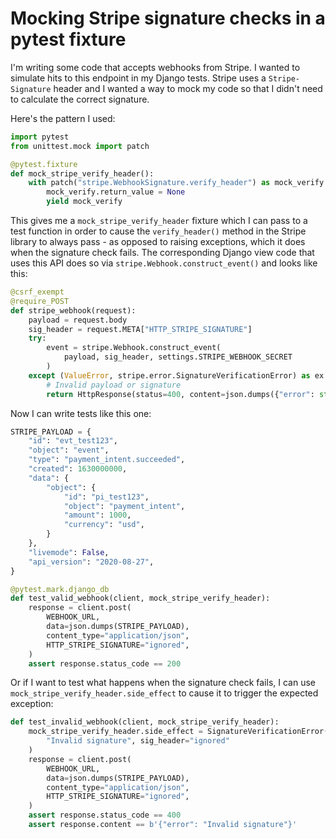 # Mocking Stripe signature checks in a pytest fixture

I'm writing some code that accepts webhooks from Stripe. I wanted to simulate hits to this endpoint in my Django tests. Stripe uses a `Stripe-Signature` header and I wanted a way to mock my code so that I didn't need to calculate the correct signature.

Here's the pattern I used:

```python
import pytest
from unittest.mock import patch

@pytest.fixture
def mock_stripe_verify_header():
    with patch("stripe.WebhookSignature.verify_header") as mock_verify:
        mock_verify.return_value = None
        yield mock_verify
```
This gives me a `mock_stripe_verify_header` fixture which I can pass to a test function in order to cause the `verify_header()` method in the Stripe library to always pass - as opposed to raising exceptions, which it does when the signature check fails. The corresponding Django view code that uses this API does so via `stripe.Webhook.construct_event()` and looks like this:

```python
@csrf_exempt
@require_POST
def stripe_webhook(request):
    payload = request.body
    sig_header = request.META["HTTP_STRIPE_SIGNATURE"]
    try:
        event = stripe.Webhook.construct_event(
            payload, sig_header, settings.STRIPE_WEBHOOK_SECRET
        )
    except (ValueError, stripe.error.SignatureVerificationError) as ex:
        # Invalid payload or signature
        return HttpResponse(status=400, content=json.dumps({"error": str(ex)}))
```
Now I can write tests like this one:
```python
STRIPE_PAYLOAD = {
    "id": "evt_test123",
    "object": "event",
    "type": "payment_intent.succeeded",
    "created": 1630000000,
    "data": {
        "object": {
            "id": "pi_test123",
            "object": "payment_intent",
            "amount": 1000,
            "currency": "usd",
        }
    },
    "livemode": False,
    "api_version": "2020-08-27",
}

@pytest.mark.django_db
def test_valid_webhook(client, mock_stripe_verify_header):
    response = client.post(
        WEBHOOK_URL,
        data=json.dumps(STRIPE_PAYLOAD),
        content_type="application/json",
        HTTP_STRIPE_SIGNATURE="ignored",
    )
    assert response.status_code == 200
```
Or if I want to test what happens when the signature check fails, I can use `mock_stripe_verify_header.side_effect` to cause it to trigger the expected exception:
```python
def test_invalid_webhook(client, mock_stripe_verify_header):
    mock_stripe_verify_header.side_effect = SignatureVerificationError(
        "Invalid signature", sig_header="ignored"
    )
    response = client.post(
        WEBHOOK_URL,
        data=json.dumps(STRIPE_PAYLOAD),
        content_type="application/json",
        HTTP_STRIPE_SIGNATURE="ignored",
    )
    assert response.status_code == 400
    assert response.content == b'{"error": "Invalid signature"}'
```
